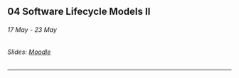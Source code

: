 ## 04 Software Lifecycle Models II

###### 17 May - 23 May

###### Slides: [Moodle](https://www.moodle.tum.de/mod/resource/view.php?id=582868)

---



